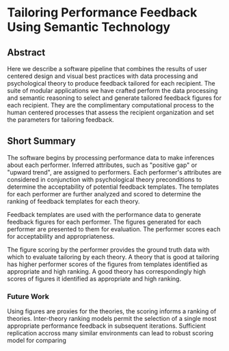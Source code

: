 # Tailoring Performance Feedback Using Semantic Technology

## Abstract
Here we describe a software pipeline that combines the results of user centered design and visual best practices with data processing and psychological theory to produce feedback tailored for each recipient.
The suite of modular applications we have crafted perform the data processing and semantic reasoning to select and generate tailored feedback figures for each recipient.
They are the complimentary computational process to the human centered processes that assess the recipient organization and set the parameters for tailoring feedback.

## Short Summary
The software begins by processing performance data to make inferences about each performer.
Inferred attributes, such as "positive gap" or "upward trend", are assigned to performers.
Each performer's attributes are considered in conjunction with psychological theory preconditions to determine the acceptability of potential feedback templates. 
The templates for each performer are further analyzed and scored to determine the ranking of feedback templates for each theory.

Feedback templates are used with the performance data to generate feedback figures for each performer.
The figures generated for each performer are presented to them for evaluation.
The performer scores each for acceptability and appropriateness.

The figure scoring by the performer provides the ground truth data with which to evaluate tailoring by each theory.
A theory that is good at tailoring has higher performer scores of the figures from templates identified as appropriate and high ranking.
A good theory has correspondingly high scores of figures it identified as appropriate and high ranking.

### Future Work
Using figures are proxies for the theories, the scoring informs a ranking of theories.
Inter-theory ranking models permit the selection of a single most appropriate performance feedback in subsequent iterations.
Sufficient replication accross many similar environments can lead to robust scoring model for comparing 
